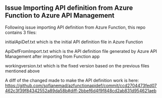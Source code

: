 ## Issue Importing API definition from Azure Function to Azure API Management

Following issue importing API definition from Azure Function, this repo contains 3 files:

initialApiDef.txt which is the initial API definition file in Azure Function

ApiDefFromImport.txt which is the API definition file generated by Azure API Management after importing from Function app

workingversion.txt which is the fixed version based on the previous files mentioned above

A diff of the changed made to make the API definition work is here:
https://github.com/sofianemad/azfunctionapidef/commit/ccd2704473fed07462c3f39f84342552a89da58b#diff-2bbef6d4f9f848cd2ab831d954621aeb
